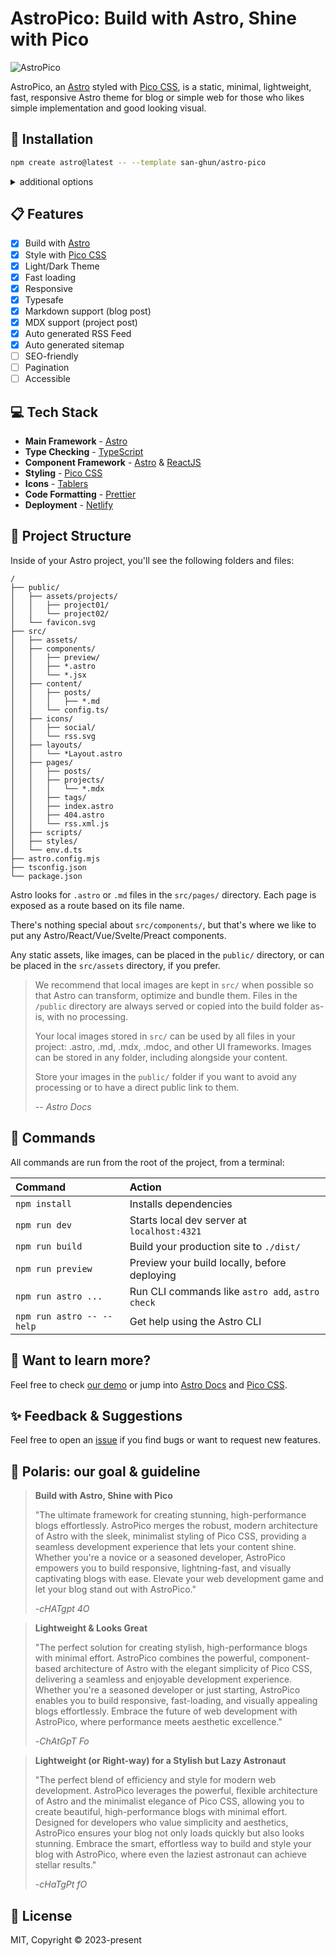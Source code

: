 # AstroPico: Build with Astro, Shine with Pico

![AstroPico](public/astro-pico-theme-image.png)

AstroPico, an [Astro](https://docs.astro.build/) styled with [Pico CSS](https://picocss.com/), is a static, minimal, lightweight, fast, responsive Astro theme for blog or simple web for those who likes simple implementation and good looking visual.

## 📖 Installation
```sh
npm create astro@latest -- --template san-ghun/astro-pico
```
<details>
    <summary>additional options</summary>
    
```sh
# npm 6.x
npm create astro@latest --template san-ghun/astro-pico

# yarn
yarn create astro --template san-ghun/astro-pico
```

</details>

## 📋 Features

- [x] Build with [Astro](https://docs.astro.build/)
- [x] Style with [Pico CSS](https://picocss.com/)
- [x] Light/Dark Theme
- [x] Fast loading
- [x] Responsive
- [x] Typesafe
- [x] Markdown support (blog post)
- [x] MDX support (project post)
- [x] Auto generated RSS Feed
- [x] Auto generated sitemap
- [ ] SEO-friendly
- [ ] Pagination
- [ ] Accessible

## 💻 Tech Stack

- **Main Framework** - [Astro](https://astro.build/)
- **Type Checking** - [TypeScript](https://www.typescriptlang.org/)  
- **Component Framework** - [Astro](https://astro.build/) & [ReactJS](https://reactjs.org/)  
- **Styling** - [Pico CSS](https://picocss.com/)  
- **Icons** - [Tablers](https://tabler-icons.io/)  
- **Code Formatting** - [Prettier](https://prettier.io/)  
- **Deployment** - [Netlify](https://netlify.com/)  

## 🚀 Project Structure

Inside of your Astro project, you'll see the following folders and files:

```text
/
├── public/
│   ├── assets/projects/
│   │   ├── project01/
│   │   └── project02/
│   └── favicon.svg
├── src/
│   ├── assets/
│   ├── components/
│   │   ├── preview/
│   │   ├── *.astro
│   │   └── *.jsx
│   ├── content/
│   │   ├── posts/
│   │   │   ├── *.md
│   │   └── config.ts/
│   ├── icons/
│   │   ├── social/
│   │   └── rss.svg
│   ├── layouts/
│   │   └── *Layout.astro
│   ├── pages/
│   │   ├── posts/
│   │   ├── projects/
│   │   │   └── *.mdx
│   │   ├── tags/
│   │   ├── index.astro
│   │   ├── 404.astro
│   │   └── rss.xml.js
│   ├── scripts/
│   ├── styles/
│   └── env.d.ts
├── astro.config.mjs
├── tsconfig.json
└── package.json
```

Astro looks for `.astro` or `.md` files in the `src/pages/` directory. Each page is exposed as a route based on its file name.

There's nothing special about `src/components/`, but that's where we like to put any Astro/React/Vue/Svelte/Preact components.

Any static assets, like images, can be placed in the `public/` directory, or can be placed in the `src/assets` directory, if you prefer.

> We recommend that local images are kept in `src/` when possible so that Astro can transform, optimize and bundle them. Files in the `/public` directory are always served or copied into the build folder as-is, with no processing.
>
> Your local images stored in `src/` can be used by all files in your project: .astro, .md, .mdx, .mdoc, and other UI frameworks. Images can be stored in any folder, including alongside your content.
>
> Store your images in the `public/` folder if you want to avoid any processing or to have a direct public link to them.
>
> -- <cite>Astro Docs</cite>

## 🧞 Commands

All commands are run from the root of the project, from a terminal:

| Command                   | Action                                           |
| :------------------------ | :----------------------------------------------- |
| `npm install`             | Installs dependencies                            |
| `npm run dev`             | Starts local dev server at `localhost:4321`      |
| `npm run build`           | Build your production site to `./dist/`          |
| `npm run preview`         | Preview your build locally, before deploying     |
| `npm run astro ...`       | Run CLI commands like `astro add`, `astro check` |
| `npm run astro -- --help` | Get help using the Astro CLI                     |

## 👀 Want to learn more?

Feel free to check [our demo](https://astro-pico.netlify.app/) or jump into [Astro Docs](https://docs.astro.build/) and [Pico CSS](https://picocss.com/).

## ✨ Feedback & Suggestions

Feel free to open an [issue](https://github.com/san-ghun/astro-pico/issues/) if you find bugs or want to request new features.

## 🌟 Polaris: our goal & guideline

> **Build with Astro, Shine with Pico**
>
> "The ultimate framework for creating stunning, high-performance blogs effortlessly. AstroPico merges the robust, modern architecture of Astro with the sleek, minimalist styling of Pico CSS, providing a seamless development experience that lets your content shine. Whether you're a novice or a seasoned developer, AstroPico empowers you to build responsive, lightning-fast, and visually captivating blogs with ease. Elevate your web development game and let your blog stand out with AstroPico."
>
> -<cite>cHATgpt 4O</cite>

> **Lightweight & Looks Great**
>
> "The perfect solution for creating stylish, high-performance blogs with minimal effort. AstroPico combines the powerful, component-based architecture of Astro with the elegant simplicity of Pico CSS, delivering a seamless and enjoyable development experience. Whether you're a seasoned developer or just starting, AstroPico enables you to build responsive, fast-loading, and visually appealing blogs effortlessly. Embrace the future of web development with AstroPico, where performance meets aesthetic excellence."
>
> -<cite>ChAtGpT Fo</cite>

> **Lightweight (or Right-way) for a Stylish but Lazy Astronaut**
>
> "The perfect blend of efficiency and style for modern web development. AstroPico leverages the powerful, flexible architecture of Astro and the minimalist elegance of Pico CSS, allowing you to create beautiful, high-performance blogs with minimal effort. Designed for developers who value simplicity and aesthetics, AstroPico ensures your blog not only loads quickly but also looks stunning. Embrace the smart, effortless way to build and style your blog with AstroPico, where even the laziest astronaut can achieve stellar results."
>
> -<cite>cHaTgPt fO</cite>

## 📜 License

MIT, 
Copyright © 2023-present

